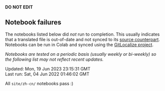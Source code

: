 __DO NOT EDIT__

## Notebook failures

The notebooks listed below did *not* run to completion. This usually indicates
that a translated file is out-of-date and not synced to its
[source counterpart](../en-snapshot/). Notebooks can be run in Colab and synced
using the [GitLocalize project](https://gitlocalize.com/tensorflow/docs-l10n).

*Notebooks are tested on a periodic basis (usually weekly or bi-weekly) so the
following list may not reflect recent updates.*

Updated: Mon, 19 Jun 2023 23:15:31 GMT<br/>
Last run: Sat, 04 Jun 2022 01:46:02 GMT

All <code>site/zh-cn/</code> notebooks pass :)

